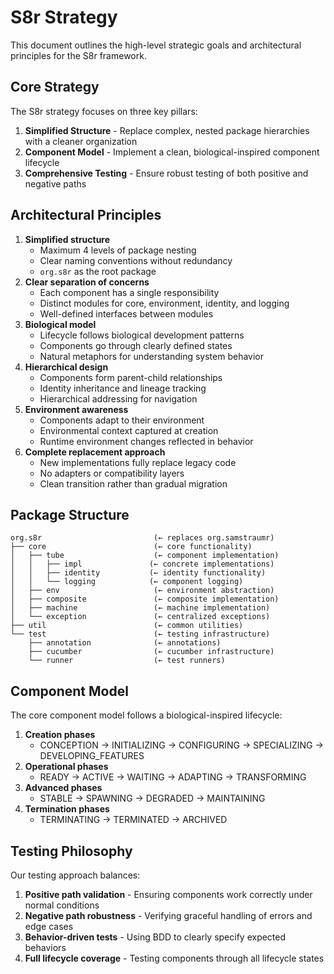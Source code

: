 <!-- 
Copyright (c) 2025 [Eric C. Mumford (@heymumford)](https://github.com/heymumford), Gemini Deep Research, Claude 3.7.
-->

# S8r Strategy

This document outlines the high-level strategic goals and architectural principles for the S8r framework.

## Core Strategy

The S8r strategy focuses on three key pillars:

1. **Simplified Structure** - Replace complex, nested package hierarchies with a cleaner organization
2. **Component Model** - Implement a clean, biological-inspired component lifecycle
3. **Comprehensive Testing** - Ensure robust testing of both positive and negative paths

## Architectural Principles

1. **Simplified structure**
   - Maximum 4 levels of package nesting
   - Clear naming conventions without redundancy
   - `org.s8r` as the root package
2. **Clear separation of concerns**
   - Each component has a single responsibility
   - Distinct modules for core, environment, identity, and logging
   - Well-defined interfaces between modules
3. **Biological model**
   - Lifecycle follows biological development patterns
   - Components go through clearly defined states
   - Natural metaphors for understanding system behavior
4. **Hierarchical design**
   - Components form parent-child relationships
   - Identity inheritance and lineage tracking
   - Hierarchical addressing for navigation
5. **Environment awareness**
   - Components adapt to their environment
   - Environmental context captured at creation
   - Runtime environment changes reflected in behavior
6. **Complete replacement approach**
   - New implementations fully replace legacy code
   - No adapters or compatibility layers
   - Clean transition rather than gradual migration

## Package Structure

```
org.s8r                         (← replaces org.samstraumr)
├── core                        (← core functionality)
│   ├── tube                    (← component implementation)
│   │   ├── impl               (← concrete implementations)
│   │   ├── identity           (← identity functionality)
│   │   └── logging            (← component logging)
│   ├── env                     (← environment abstraction)
│   ├── composite               (← composite implementation)
│   ├── machine                 (← machine implementation)
│   └── exception               (← centralized exceptions)
├── util                        (← common utilities)
└── test                        (← testing infrastructure)
    ├── annotation              (← annotations)
    ├── cucumber                (← cucumber infrastructure)
    └── runner                  (← test runners)
```

## Component Model

The core component model follows a biological-inspired lifecycle:

1. **Creation phases**
   - CONCEPTION → INITIALIZING → CONFIGURING → SPECIALIZING → DEVELOPING_FEATURES
2. **Operational phases**
   - READY → ACTIVE → WAITING → ADAPTING → TRANSFORMING
3. **Advanced phases**
   - STABLE → SPAWNING → DEGRADED → MAINTAINING
4. **Termination phases**
   - TERMINATING → TERMINATED → ARCHIVED

## Testing Philosophy

Our testing approach balances:

1. **Positive path validation** - Ensuring components work correctly under normal conditions
2. **Negative path robustness** - Verifying graceful handling of errors and edge cases
3. **Behavior-driven tests** - Using BDD to clearly specify expected behaviors
4. **Full lifecycle coverage** - Testing components through all lifecycle states

